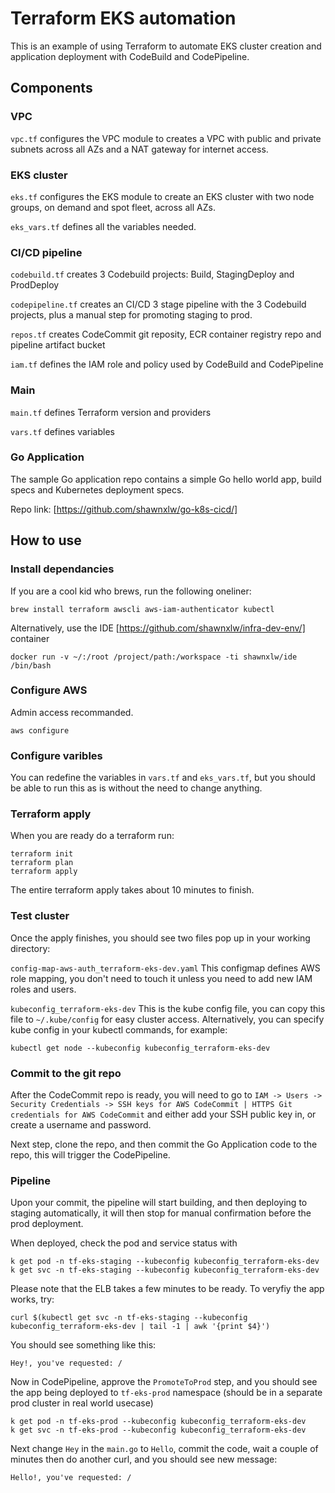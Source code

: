 # Terraform EKS automation

This is an example of using Terraform to automate EKS cluster creation and application deployment with CodeBuild and CodePipeline.

## Components

### VPC

`vpc.tf` configures the VPC module to creates a VPC with public and private subnets across all AZs and a NAT gateway for internet access.

### EKS cluster

`eks.tf` configures the EKS module to create an EKS cluster with two node groups, on demand and spot fleet, across all AZs.

`eks_vars.tf` defines all the variables needed.

### CI/CD pipeline

`codebuild.tf` creates 3 Codebuild projects: Build, StagingDeploy and ProdDeploy

`codepipeline.tf` creates an CI/CD 3 stage pipeline with the 3 Codebuild projects, plus a manual step for promoting staging to prod.

`repos.tf` creates CodeCommit git reposity, ECR container registry repo and pipeline artifact bucket

`iam.tf` defines the IAM role and policy used by CodeBuild and CodePipeline

### Main

`main.tf` defines Terraform version and providers

`vars.tf` defines variables

### Go Application

The sample Go application repo contains a simple Go hello world app, build specs and Kubernetes deployment specs.

Repo link: [https://github.com/shawnxlw/go-k8s-cicd/]

## How to use

### Install dependancies

If you are a cool kid who brews, run the following oneliner:

```
brew install terraform awscli aws-iam-authenticator kubectl
```

Alternatively, use the IDE [https://github.com/shawnxlw/infra-dev-env/] container

```
docker run -v ~/:/root /project/path:/workspace -ti shawnxlw/ide /bin/bash
```

### Configure AWS

Admin access recommanded.

```
aws configure
```

### Configure varibles

You can redefine the variables in `vars.tf` and `eks_vars.tf`, but you should be able to run this as is without the need to change anything.

### Terraform apply

When you are ready do a terraform run:

```
terraform init
terraform plan
terraform apply
```

The entire terraform apply takes about 10 minutes to finish.

### Test cluster

Once the apply finishes, you should see two files pop up in your working directory:

`config-map-aws-auth_terraform-eks-dev.yaml` This configmap defines AWS role mapping, you don't need to touch it unless you need to add new IAM roles and users.

`kubeconfig_terraform-eks-dev` This is the kube config file, you can copy this file to `~/.kube/config` for easy cluster access. Alternatively, you can specify kube config in your kubectl commands, for example:
```
kubectl get node --kubeconfig kubeconfig_terraform-eks-dev
```

### Commit to the git repo

After the CodeCommit repo is ready, you will need to go to `IAM -> Users -> Security Credentials -> SSH keys for AWS CodeCommit
 | HTTPS Git credentials for AWS CodeCommit` and either add your SSH public key in, or create a username and password.

 Next step, clone the repo, and then commit the Go Application code to the repo, this will trigger the CodePipeline.

 ### Pipeline

 Upon your commit, the pipeline will start building, and then deploying to staging automatically, it will then stop for manual confirmation before the prod deployment.

 When deployed, check the pod and service status with

 ```
 k get pod -n tf-eks-staging --kubeconfig kubeconfig_terraform-eks-dev
 k get svc -n tf-eks-staging --kubeconfig kubeconfig_terraform-eks-dev
 ```

 Please note that the ELB takes a few minutes to be ready. To veryfiy the app works, try:

 ```
 curl $(kubectl get svc -n tf-eks-staging --kubeconfig kubeconfig_terraform-eks-dev | tail -1 | awk '{print $4}')
```

You should see something like this:

```
Hey!, you've requested: /
```

Now in CodePipeline, approve the `PromoteToProd` step, and you should see the app being deployed to `tf-eks-prod` namespace (should be in a separate prod cluster in real world usecase)

 ```
 k get pod -n tf-eks-prod --kubeconfig kubeconfig_terraform-eks-dev
 k get svc -n tf-eks-prod --kubeconfig kubeconfig_terraform-eks-dev
 ```

Next change `Hey` in the `main.go` to `Hello`, commit the code, wait a couple of minutes then do another curl, and you should see new message:

```
Hello!, you've requested: /
```

